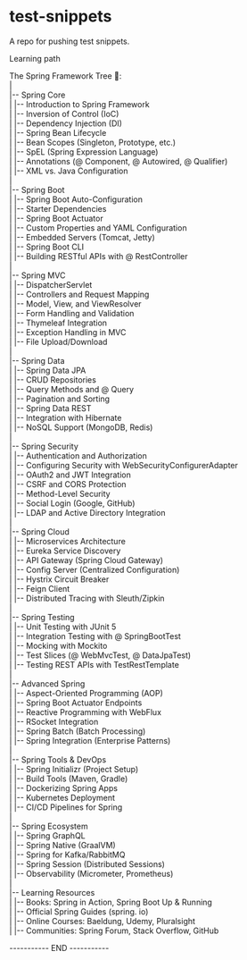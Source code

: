 # test-snippets
A repo for pushing test snippets. 

Learning path

The Spring Framework Tree 🌱:  
|  
|-- Spring Core  
|     |-- Introduction to Spring Framework  
|     |-- Inversion of Control (IoC)  
|     |-- Dependency Injection (DI)  
|     |-- Spring Bean Lifecycle  
|     |-- Bean Scopes (Singleton, Prototype, etc.)  
|     |-- SpEL (Spring Expression Language)  
|     |-- Annotations (@ Component, @ Autowired, @ Qualifier)  
|     |-- XML vs. Java Configuration  
|  
|-- Spring Boot  
|     |-- Spring Boot Auto-Configuration  
|     |-- Starter Dependencies  
|     |-- Spring Boot Actuator  
|     |-- Custom Properties and YAML Configuration  
|     |-- Embedded Servers (Tomcat, Jetty)  
|     |-- Spring Boot CLI  
|     |-- Building RESTful APIs with @ RestController  
|  
|-- Spring MVC  
|     |-- DispatcherServlet  
|     |-- Controllers and Request Mapping  
|     |-- Model, View, and ViewResolver  
|     |-- Form Handling and Validation  
|     |-- Thymeleaf Integration  
|     |-- Exception Handling in MVC  
|     |-- File Upload/Download  
|  
|-- Spring Data  
|     |-- Spring Data JPA  
|     |-- CRUD Repositories  
|     |-- Query Methods and @ Query  
|     |-- Pagination and Sorting  
|     |-- Spring Data REST  
|     |-- Integration with Hibernate  
|     |-- NoSQL Support (MongoDB, Redis)  
|  
|-- Spring Security  
|     |-- Authentication and Authorization  
|     |-- Configuring Security with WebSecurityConfigurerAdapter  
|     |-- OAuth2 and JWT Integration  
|     |-- CSRF and CORS Protection  
|     |-- Method-Level Security  
|     |-- Social Login (Google, GitHub)  
|     |-- LDAP and Active Directory Integration  
|  
|-- Spring Cloud  
|     |-- Microservices Architecture  
|     |-- Eureka Service Discovery  
|     |-- API Gateway (Spring Cloud Gateway)  
|     |-- Config Server (Centralized Configuration)  
|     |-- Hystrix Circuit Breaker  
|     |-- Feign Client  
|     |-- Distributed Tracing with Sleuth/Zipkin  
|  
|-- Spring Testing  
|     |-- Unit Testing with JUnit 5  
|     |-- Integration Testing with @ SpringBootTest  
|     |-- Mocking with Mockito  
|     |-- Test Slices (@ WebMvcTest, @ DataJpaTest)  
|     |-- Testing REST APIs with TestRestTemplate  
|  
|-- Advanced Spring  
|     |-- Aspect-Oriented Programming (AOP)  
|     |-- Spring Boot Actuator Endpoints  
|     |-- Reactive Programming with WebFlux  
|     |-- RSocket Integration  
|     |-- Spring Batch (Batch Processing)  
|     |-- Spring Integration (Enterprise Patterns)  
|  
|-- Spring Tools & DevOps  
|     |-- Spring Initializr (Project Setup)  
|     |-- Build Tools (Maven, Gradle)  
|     |-- Dockerizing Spring Apps  
|     |-- Kubernetes Deployment  
|     |-- CI/CD Pipelines for Spring  
|  
|-- Spring Ecosystem  
|     |-- Spring GraphQL  
|     |-- Spring Native (GraalVM)  
|     |-- Spring for Kafka/RabbitMQ  
|     |-- Spring Session (Distributed Sessions)  
|     |-- Observability (Micrometer, Prometheus)  
|  
|-- Learning Resources  
|     |-- Books: Spring in Action, Spring Boot Up & Running  
|     |-- Official Spring Guides (spring. io)  
|     |-- Online Courses: Baeldung, Udemy, Pluralsight  
|     |-- Communities: Spring Forum, Stack Overflow, GitHub

----------- END -----------

